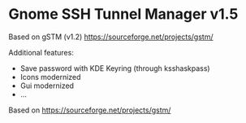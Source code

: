# Gnome SSH Tunnel Manager v1.5

Based on gSTM (v1.2) https://sourceforge.net/projects/gstm/

Additional features: 

- Save password with KDE Keyring (through ksshaskpass)
- Icons modernized 
- Gui modernized
- ...

Based on https://sourceforge.net/projects/gstm/ 
